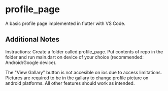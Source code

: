# profile_page

A basic profile page implemented in flutter with VS Code.

## Additional Notes

Instructions: Create a folder called profile_page. Put contents of repo in the folder and run main.dart on device of your choice (recommended: Android/Google device).

The "View Gallary" button is not accesible on ios due to access limitations.
Pictures are required to be in the gallary to change profile picture on android platforms.
All other features should work as intended.
